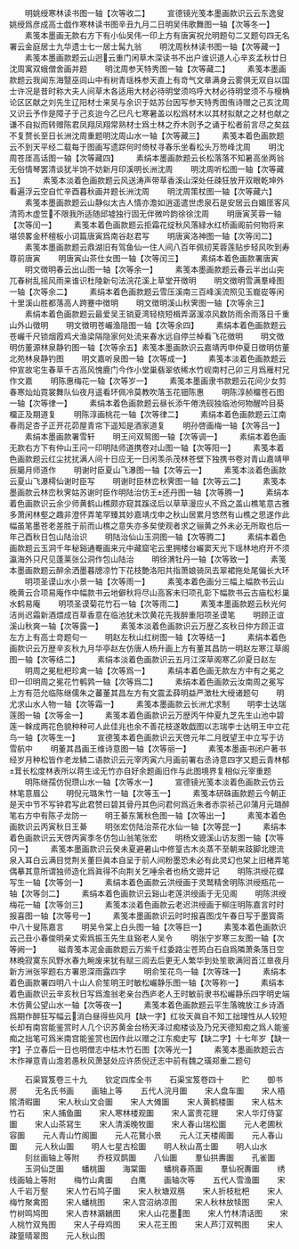 <!-- { "loadSidebar": true } -->
　　明姚绶寒林读书图一轴【次等收二】
　　宣德镜光笺本墨画款识云云东逸叟姚绶爲彦成高士戯作寒林读书图辛丑九月二日明吴伟歌舞图一轴【次等冬一】
　　素笺本墨画无款右方下有小仙吴伟一印上方有唐寅祝允明题句二又题句四无名署云金庭居士九华遗士七一居士髯九翁
　　明沈周秋林读书图一轴【次等藏一】
　　素笺本墨画款题云山迥云重门闲草木深读书不出户谁识道人心辛亥孟秋廿日沈周寓双蛾僧舍画并题
　　明沈周参天特秀图一轴【次等藏二】
　　素笺本墨画款题云我闻东海毉巫闾山中有树青瑶株参天直上有竒气文章满身云雾俱无双自以国士许况是昔时称大夫人间草木各适用大材必待明堂须呜呼大材必待明堂须不与榱桷论区区献之刘先生辽阳材士来吴与余识于姑苏台因写参天特秀图侑诗赠之己亥沈周又识云予作是障子于己亥迨今乙巳凡七寒暑盖以松爲材木以其材拟献之之材也献之谦不自拟而转赠陈君凤翔凤翔常熟材士爲士林之乔木则予之诵于松者前言尽之矣兹不复赘长至日长洲沈周重题明沈周山水一轴【次等藏三】
　　素笺本着色画款题云不到天平经二载每于图画写遗踪何时倚杖寻春乐坐看松头万笏峰沈周
　　明沈周苍厓高话图一轴【次等藏四】
　　素绢本墨画款题云长松落落不知暑高坐两翁无俗情琴罢清谈犹半饷不妨新月印溪明长洲沈周
　　明沈周听松图一轴【次等藏五】
　　素笺本淡着色画款题云风送涛声带草香溪山深处任疎狂放开双眼乾坤外看遍浮云空自忙辛酉暮秋画并题长洲沈周
　　明沈周策杖图一轴【次等藏六】
　　素笺本墨画款题云山静似太古人情亦澹如逍遥遣世虑泉石是安居云白媚厓客风清筠木虚笠不限我所适随邱墟独行固无伴微吟韵徐徐沈周
　　明唐寅芙蓉一轴【次等闰一】
　　素笺本着色画款题云拒霜花绽秋风落緑水红桥画阁前何物将来堪领畧金杯檀板小词篇唐寅爲南谷赵君写
　　明唐寅洛神图一轴【次等闰二】
　　素笺本墨画款题云鼎湖旧有驾鱼仙一住人间八百年佩纫芙蓉莲贴步轻风吹到寿尊前唐寅
　　明唐寅山茶仕女图一轴【次等闰三】
　　素绢本着色画款署唐寅
　　明文徴明春云出山图一轴【次等余一】
　　素笺本墨画款题云春云半出山突兀春树乱摇风雨来谁识杜陵新句法浣花溪上草堂开徴明
　　明文徴明雪满羣峰图一轴【次等余二】
　　素绢本着色画款题云雪压溪南三百峰溪流照见玉巃嵸等闲十里溪山胜都落高人跨蹇中徴明
　　明文徴明溪山秋霁图一轴【次等余三】
　　素绢本着色画款题云最爱吴王销夏湾轻桡短楫弄潺湲凉风数防雨余雨落日千重山外山徴明
　　明文徴明苍巗渔隐图一轴【次等余四】
　　素绢本着色画款题云苍巗千尺锁烟霞鸡犬渔梁隔隐家何处流来春水远自停兰棹看飞花徴明
　　明文徴明仿董源林泉静钓图一轴【次等余五】素笺本墨画款识云嘉靖丙申仲夏日徴明仿董北苑林泉静钓图
　　明文嘉听泉图一轴【次等成一】
　　素笺本淡着色画款题云仲宣故宅生春草千古高风愧鹿门今作小堂巢翡翠依稀水竹岘南村己卯三月爲雁村兄作文嘉
　　明陈惠梅花一轴【次等岁一】
　　素笺本墨画隶书款题云花间少女剪春寒灿灿霓裳舞队仙夜月遥看环佩冷莫教吹落玉花钿陈惠
　　明陈淳赪橊苍石图一轴【次等律一】
　　素绢本着色画款题云昼长添午倦洗砚独临池何物醒吟目葵橊正及期道复
　　明陈淳画桃花一轴【次等律二】
　　素绢本着色画款题云江南春雨足杏子正开花茆屋青帘下遥知是酒家道复
　　明孙啓画梅一轴【次等吕一】
　　素绢本墨画款署雪轩
　　明王问双鸳图一轴【次等调一】
　　素绢本着色画无款右方下有仲山王问一印明陆师道携卷对山图一轴【次等阳一】
　　素笺本着色画款题云红尘扰扰满人间十日应无一日闲羡杀茂林苍壁下独携书卷对青山嘉靖甲辰臈月师道作
　　明谢时臣夏山飞瀑图一轴【次等云一】
　　素笺本淡着色画款云夏山飞瀑樗仙谢时臣写
　　明谢时臣林峦秋霁图一轴【次等云二】
　　素笺本墨画款云林峦秋霁姑苏谢时臣作明陆治仿王还丹图一轴【次等腾一】
　　素绢本着色画款识云余少师黄鹤山樵颇亦窥其蹊迳后以草草漫应乆不爲之盖山樵笔意古雅多萧闲林壑之趣非澄怀弄笔罕臻其妙嘉靖戊申之秋山居累月悠然有山樵之思遂作此幅虽笔墨苍老差胜于前而山樵之意失亦多矣使观者求之骊黄之外未必无所取也后一年己酉秋日包山陆治识
　　明陆治仙山玉洞图一轴【次等腾二】
　　素绢本着色画款题云玉洞千年秘谿通罨画来元中藏窟宅云里拥楼台巗窦天光下瑶林地府开不须瀛海外只尺见蓬莱张公洞作包山陆治
　　明徐渭牡丹一轴【次等致一】
　　素笺本墨画款题云醉余洒墨暮牕凉竹下花枝艶洛阳共指萧娘骑凤去翠裙拖处尾偏长大环
　　明项圣谟山水小景一轴【次等雨一】
　　素笺本着色画分三幅上幅款书云山晚黄云合项易庵作中幅款书云地僻秋将尽山高客未归项孔彰下幅款书云古庙松杉巢水鹤易庵
　　明项圣谟菊花竹石一轴【次等雨二】
　　素笺本墨画款题云秋光何洁尚迟霜新酒煨成百草香意在临池犹未饮黄花先我醉重阳项圣谟笔
　　明顾正谊溪山秋爽一轴【次等露一】
　　素笺本淡着色画款识云万歴乙亥秋日仲方顾正谊左方上有高士竒题句一
　　明赵左秋山红树图一轴【次等结一】
　　素绢本着色画款识云万歴辛亥秋九月华亭赵左仿唐人杨升画上方有董其昌防一明赵左寒江草阁图一轴【次等结二】
　　素绢本淡着色画款识云五月江深草阁寒乙卯夏日赵左
　　明周之冕枇杷珍禽一轴【次等爲一】
　　素绢本着色画无款左方中有之冕之印一印明周之冕花竹鹌鹑一轴【次等爲二】
　　素绢本着色画款云汝南周之冕写上方有范允临陈继儒朱之蕃董其昌左方有文震孟薛明益严澂杜大绶诸题句
　　明尤求山水人物一轴【次等霜一】
　　素笺本墨画款云长洲尤求制
　　明李士达瑞莲图一轴【次等金一】
　　素笺本着色画款识云万歴丙午仲夏九芝先生山池中碧莲一榦成两花色貌种种可人此佳兆也余不善花枝遂敢戯图以志瑞李士达明王中立花鸟一轴【次等生一】
　　宣德笺本着色画款识云天啓元年二月旣望王中立写于访雪航中
　　明董其昌画王维诗意图一轴【次等丽一】
　　素笺本墨画书闭户著书经岁月种松皆作老龙鳞二语款识云元宰丙寅六月画前署右丞诗意四字又题云青林郁茸长松度林表所以蒋生迳无竹亦自好余题画旧作与此图境界复相似元宰重题
　　明陈继孺仿倪瓒山水一轴【次等水一】
　　宣德镜光笺本淡着色画款云仿云林笔意眉公
　　明倪元璐朱竹一轴【次等玉一】
　　素笺本研硃画款题云今朝正是天中节不写钟君写此君赞曰碧其骨丹其色问君何爲近朱者赤崇祯己卯蒲月元璐醉笔右方中有陈子龙防一
　　明王綦东篱秋色图一轴【次等出一】
　　素笺本着色画款识云丙寅秋日王綦
　　明张宏仿陆治茶花水仙一轴【次等昆一】
　　素绢本着色画款识云天啓丙寅季冬仿包山翁笔张宏
　　明杨文骢溪山访友图一轴【次等冈一】
　　素笺本墨画款识云癸未夏避暑山中修篁古木炎蒸不至朝来跂脚北牕流泉入耳白云满目觉荆关董巨眞本自呈于前人间粉墨恐未必有此灵幻也架上旧楮弄笔偶摹其意所谓独师造化爲眞得不向荆关乞唾余者也杨文骢并记
　　明陈洪绶花蝶写生一轴【次等剑一】
　　素绢本着色画款云洪绶画于灵鹫精舍明陈洪绶瓶花一轴【次等剑二】
　　素绢本着色画款识云谿山老莲洪绶画于无见阁
　　明陈洪绶梅花一轴【次等剑三】
　　素笺本淡着色画款云老迟洪绶画于柳庄明陈嘉言时时报喜图一轴【次等号一】
　　素笺本墨画款识云时时报喜图戊午春日写于墨寳斋中八十叟陈嘉言
　　明吴令棠上白头图一轴【次等巨一】
　　素笺本着色画款识云己丑小春俊明亲丈索爲振玉先生韭谿老人吴令
　　明张宁岁寒三友图一轴【次等阙一】
　　磁青笺本泥金画款题云万紫千红委路尘苍筠白石自爲隣萧条落日空林晩寂寞东风野水春九畹废来犹有赋三闾去后更无人繁华到处笙歌满囘首江臯夜月新方洲张寜题右方署恩深雨露四字
　　明俞笙花鸟一轴【次等珠一】
　　素绢本着色画款署四明八十山人俞笙明王时敏松巗静乐图一轴【次等称一】
　　素绢本着色画款识云辛亥秋日写爲澹翁老亲台西庐老人王时敏前隶书松巗静乐四字明史端木仿黄公望山水一轴【次等夜一】
　　素笺本着色画款题云平生落魄放江乡诗酒爲期作醉狂写幅云消白昼得些风月【缺一字】红妆天眞自不知工拙理性从人较短长却有南宫能鉴赏时人几个识苏黄金台杨天泽过痴楼谈及乃兄天德知痴之爲人能鉴痴之拙笔可爲米南宫能鉴赏也因作此以赠之江东痴史写【缺二字】十七年岁【缺一字】子立春后一日也明僧志中枯木竹石图【次等光一】
　　素笺本墨画款题云古木作禅意青山澹若愚秋风萧瑟处应许质倪迂志中前有魏之璜郑重二题句









　　石渠寳笈卷三十九
　　钦定四库全书
　　石渠宝笈卷四十
　　贮
　　御书房
　　无名氏书画
　　画轴上等
　　五代人浣月圗
　　宋人盘车圗
　　宋人梧隂清暇圗
　　宋人秋山文会圗
　　宋人大傩圗
　　宋人黄鹤楼圗
　　宋人枯木竹石
　　宋人捕鱼圗
　　宋人寒林楼观圗
　　宋人富贵花貍
　　宋人华灯侍宴圗
　　宋人山茶冩生
　　宋人清溪晚牧圗
　　宋人春山瑞松圗
　　元人老圃秋容圗
　　元人青山竹阁圗
　　元人花鵞小景
　　元人江天楼阁圗
　　元人春山圗
　　元人秋山圗
　　明人七星古桧圗
　　明人秋山髙士圗
　　明人山水
　　刻丝画轴上等附
　　乔枝双鹊圗
　　八仙圗
　　羣仙拱夀圗
　　孔雀圗
　　玉洞仙芝圗
　　蟠桃圗
　　海棠圗
　　蟠桃春燕圗
　　羣仙祝夀圗
　　绣线画轴上等附
　　梅竹山禽圗
　　白鹰
　　画轴次等
　　五代人雪渔圗
　　宋人千岩万壑
　　宋人竹石鸠子圗
　　宋人秋塘双鴈
　　宋人折枝枇杷
　　宋人梅竹聚禽图
　　宋人蟠桃图
　　宋人宫沼纳凉图
　　宋人秋林放犊图
　　宋人竹树鸣鸠图
　　宋人杏林鸂鶒图
　　宋人山花墨图
　　宋人竹林清话图
　　宋人桃竹双鳬图
　　宋人子母鸡图
　　宋人花王图
　　宋人芦汀双鸭图
　　宋人疎篁晴翠图
　　元人秋山图
